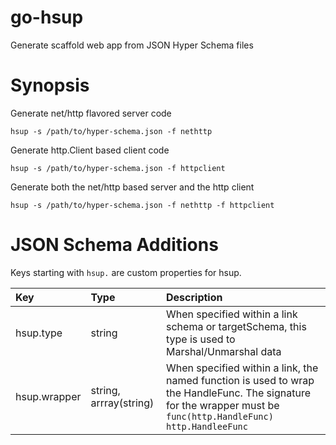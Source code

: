 # go-hsup

Generate scaffold web app from JSON Hyper Schema files

# Synopsis

Generate net/http flavored server code

```shell
hsup -s /path/to/hyper-schema.json -f nethttp
```

Generate http.Client based client code

```shell
hsup -s /path/to/hyper-schema.json -f httpclient
```

Generate both the net/http based server and the http client

```shell
hsup -s /path/to/hyper-schema.json -f nethttp -f httpclient
```

# JSON Schema Additions

Keys starting with `hsup.` are custom properties for hsup.

| Key          | Type                   | Description |
|:-------------|:-----------------------|:------------|
| hsup.type    | string                 | When specified within a link schema or targetSchema, this type is used to Marshal/Unmarshal data |
| hsup.wrapper | string, arrray(string) | When specified within a link, the named function is used to wrap the HandleFunc. The signature for the wrapper must be `func(http.HandleFunc) http.HandleeFunc` |
